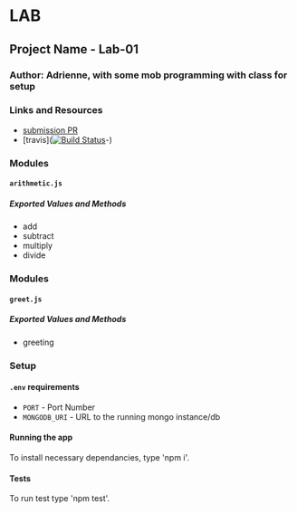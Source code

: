 
# LAB 

## Project Name - Lab-01

### Author: Adrienne, with some mob programming with class for setup

### Links and Resources
* [submission PR](https://github.com/401-advanced-javascript-aeaston/lab-01/pull/2)
* [travis]([![Build Status](https://travis-ci.com/401-advanced-javascript-aeaston/lab-01.svg?branch=master)](https://travis-ci.com/401-advanced-javascript-aeaston/lab-01)-)

### Modules
#### `arithmetic.js`
##### Exported Values and Methods

 - add
 - subtract
 - multiply
 - divide

### Modules
#### `greet.js`
##### Exported Values and Methods

  - greeting

### Setup
#### `.env` requirements
* `PORT` - Port Number
* `MONGODB_URI` - URL to the running mongo instance/db

#### Running the app
To install necessary dependancies, type 'npm i'.
  
#### Tests
To run test type 'npm test'.
